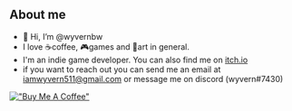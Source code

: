 ## About me
- 👋 Hi, I’m @wyvernbw
- I love ☕coffee, 🎮games and 🎨art in general. 
- I'm an indie game developer. You can also find me on [itch.io](https://wyvernbw.itch.io/)
- if you want to reach out you can send me an email at iamwyvern511@gmail.com or message me on discord (wyvern#7430)

[!["Buy Me A Coffee"](https://www.buymeacoffee.com/assets/img/custom_images/purple_img.png)](https://www.buymeacoffee.com/wyvern)
